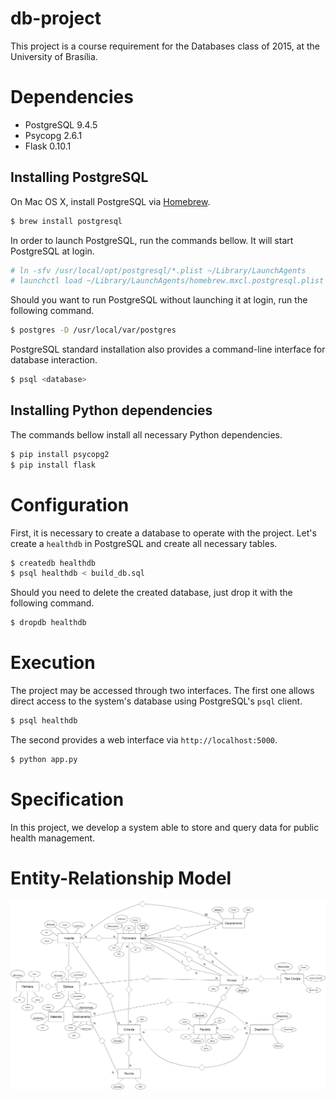 # db-project
This project is a course requirement for the Databases class of 2015, at the University of Brasília.

# Dependencies
* PostgreSQL 9.4.5
* Psycopg 2.6.1
* Flask 0.10.1

## Installing PostgreSQL
On Mac OS X, install PostgreSQL via [Homebrew](http://brew.sh/).

```sh
$ brew install postgresql
```

In order to launch PostgreSQL, run the commands bellow. It will start PostgreSQL at login.

```sh
# ln -sfv /usr/local/opt/postgresql/*.plist ~/Library/LaunchAgents
# launchctl load ~/Library/LaunchAgents/homebrew.mxcl.postgresql.plist
```

Should you want to run PostgreSQL without launching it at login, run the following command.

```sh
$ postgres -D /usr/local/var/postgres
```

PostgreSQL standard installation also provides a command-line interface for database interaction.

```sh
$ psql <database>
```

## Installing Python dependencies
The commands bellow install all necessary Python dependencies.

```sh
$ pip install psycopg2
$ pip install flask
```

# Configuration

First, it is necessary to create a database to operate with the project. Let's create a `healthdb` in PostgreSQL and create all necessary tables.

```sh
$ createdb healthdb
$ psql healthdb < build_db.sql
```

Should you need to delete the created database, just drop it with the following command.

```sh
$ dropdb healthdb
```

# Execution

The project may be accessed through two interfaces. The first one allows direct access to the system's database using PostgreSQL's `psql` client.

```sh
$ psql healthdb
```

The second provides a web interface via `http://localhost:5000`.

```sh
$ python app.py
```

# Specification
In this project, we develop a system able to store and query data for public health management.

# Entity-Relationship Model
![](docs/entity_relationship_model.png)
